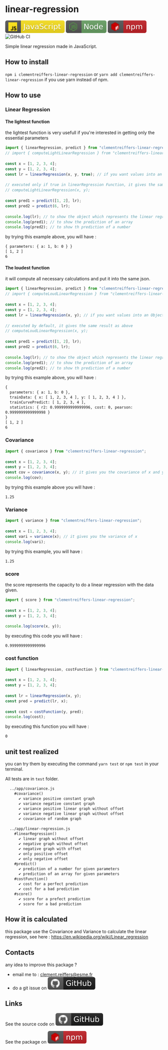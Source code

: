 # linear-regression 

[![javascript](icon/javascript.svg)](https://developer.mozilla.org/fr/docs/Web/JavaScript)
[![npm](icon/node.svg)](https://nodejs.dev/en/)
[![npm](icon/npm.svg)](https://www.npmjs.com/package/clementreiffers-linear-regression)
![GitHub CI](https://github.com/clementreiffers/linear-regression/actions/workflows/node.js.yml/badge.svg)

Simple linear regression made in JavaScript.

## How to install 

`npm i clementreiffers-linear-regression` or `yarn add clementreiffers-linear-regression` if you
use yarn instead of npm.

## How to use 

### Linear Regression

#### The lightest function

the lightest function is very usefull if you're interested in getting only the essential
parameters

```js
import { linearRegression, predict } from "clementreiffers-linear-regression";
// import { computeLightLinearRegression } from "clementreiffers-linear-regression";

const x = [1, 2, 3, 4];
const y = [1, 2, 3, 4];
const lr = linearRegression(x, y, true); // if you want values into an Object

// executed only if true in linearRegression Function, it gives the same result as above
// computeLightLinearRegression(x, y);  

const pred1 = predict([1, 2], lr);
const pred2 = predict(6, lr);

console.log(lr); // to show the object which represents the linear regression
console.log(pred1); // to show the prediction of an array
console.log(pred2); // to show th prediction of a number

```

by trying this example above, you will have :

```text
{ parameters: { a: 1, b: 0 } }
[ 1, 2 ]
6
```

#### The loudest function

it will compute all necessary calculations and put it into the same json.

```js
import { linearRegression, predict } from "clementreiffers-linear-regression";
// import { computeLoudLinearRegression } from "clementreiffers-linear-regression";

const x = [1, 2, 3, 4];
const y = [1, 2, 3, 4];
const lr = linearRegression(x, y); // if you want values into an Object

// executed by default, it gives the same result as above
// computeLoudLinearRegression(x, y); 

const pred1 = predict([1, 2], lr);
const pred2 = predict(6, lr);

console.log(lr); // to show the object which represents the linear regression
console.log(pred1); // to show the prediction of an array
console.log(pred2); // to show th prediction of a number

```

by trying this example above, you will have :

```text
{
  parameters: { a: 1, b: 0 },
  trainData: { x: [ 1, 2, 3, 4 ], y: [ 1, 2, 3, 4 ] },
  trainCurvePredict: [ 1, 2, 3, 4 ],
  statistics: { r2: 0.9999999999999996, cost: 0, pearson: 0.9999999999999998 }
}
[ 1, 2 ]
6
```

### Covariance 

```js
import { covariance } from "clementreiffers-linear-regression";

const x = [1, 2, 3, 4];
const y = [1, 2, 3, 4];
const cov = covariance(x, y); // it gives you the covariance of x and y
console.log(cov);
```

by trying this example above you will have : 

```text
1.25
```

### Variance 

```js
import { variance } from "clementreiffers-linear-regression";

const x = [1, 2, 3, 4];
const vari = variance(x); // it gives you the variance of x
console.log(vari);
```

by trying this example, you will have : 

```text 
1.25
```

### score

the score represents the capacity to do a linear regression with the data given.

```js 
import { score } from "clementreiffers-linear-regression";

const x = [1, 2, 3, 4];
const y = [1, 2, 3, 4];

console.log(score(x, y));

```

by executing this code you will have :

```text
0.9999999999999996
```

### cost function

```js
import { linearRegression, costFunction } from "clementreiffers-linear-regression";

const x = [1, 2, 3, 4];
const y = [1, 2, 3, 4];

const lr = linearRegression(x, y);
const pred = predict(lr, x);

const cost = costFunction(y, pred);
console.log(cost);
```

by executing this function you will have :

```text
0
```

## unit test realized 

you can try them by executing the command `yarn test` or `npm test` in your terminal.

All tests are in `test` folder.
```text
  ../app/covariance.js
    #covariance()
      ✔ variance positive constant graph
      ✔ variance negative constant graph
      ✔ variance positive linear graph without offset
      ✔ variance negative linear graph without offset
      ✔ covariance of random graph

  ../app/linear-regression.js
    #linearRegression()
      ✔ linear graph without offset
      ✔ negative graph without offset
      ✔ negative graph with offset
      ✔ only positive offset
      ✔ only negative offset
    #predict()
      ✔ prediction of a number for given parameters
      ✔ prediction of an array for given parameters
    #costFunction()
      ✔ cost for a perfect prediction
      ✔ cost for a bad prediction
    #score()
      ✔ score for a prefect prediction
      ✔ score for a bad prediction
```

## How it is calculated 

this package use the Covariance and Variance to calculate the linear regression,
see here : https://en.wikipedia.org/wiki/Linear_regression

## Contacts

any idea to improve this package ? 


- email me to : [clement.reiffers@esme.fr](mailto://clement.reiffers@esme.fr)
- do a git issue on [![github](icon/github.svg)](https://github.com/clementreiffers/clementreiffers-linear-regression/issues)

## Links

See the source code on [![github](icon/github.svg)](https://github.com/clementreiffers/clementreiffers-linear-regression)

See the package on [![npm](icon/npm.svg)](https://www.npmjs.com/package/clementreiffers-linear-regression)
